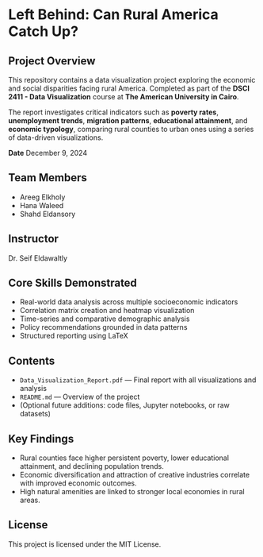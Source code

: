 # Left Behind: Can Rural America Catch Up?

## Project Overview

This repository contains a data visualization project exploring the economic and social disparities facing rural America. Completed as part of the **DSCI 2411 - Data Visualization** course at **The American University in Cairo**.

The report investigates critical indicators such as **poverty rates**, **unemployment trends**, **migration patterns**, **educational attainment**, and **economic typology**, comparing rural counties to urban ones using a series of data-driven visualizations.


**Date**
December 9, 2024

## Team Members
- Areeg Elkholy  
- Hana Waleed  
- Shahd Eldansory  

## Instructor
Dr. Seif Eldawaltly


## Core Skills Demonstrated
- Real-world data analysis across multiple socioeconomic indicators
- Correlation matrix creation and heatmap visualization
- Time-series and comparative demographic analysis
- Policy recommendations grounded in data patterns
- Structured reporting using LaTeX

## Contents
- `Data_Visualization_Report.pdf` — Final report with all visualizations and analysis
- `README.md` — Overview of the project
- (Optional future additions: code files, Jupyter notebooks, or raw datasets)

## Key Findings
- Rural counties face higher persistent poverty, lower educational attainment, and declining population trends.
- Economic diversification and attraction of creative industries correlate with improved economic outcomes.
- High natural amenities are linked to stronger local economies in rural areas.

## License
This project is licensed under the MIT License.
